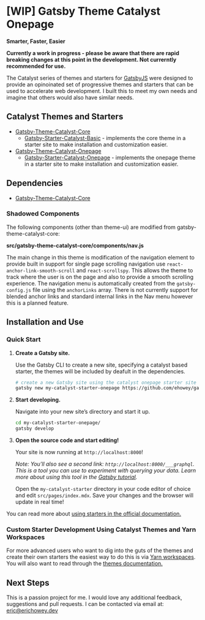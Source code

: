 # \[WIP\] Gatsby Theme Catalyst Onepage

**Smarter, Faster, Easier**

**Currently a work in progress - please be aware that there are rapid breaking changes at this point in the development. Not currerntly recommended for use.**

The Catalyst series of themes and starters for [GatsbyJS](https://www.gatsbyjs.org/) were designed to provide an opinoinated set of progressive themes and starters that can be used to accelerate web development. I built this to meet my own needs and imagine that others would also have similar needs. 

## Catalyst Themes and Starters

* [Gatsby-Theme-Catalyst-Core](https://github.com/ehowey/gatsby-theme-catalyst-core)
  * [Gatsby-Starter-Catalyst-Basic](https://github.com/ehowey/gatsby-starter-catalyst-basic) - implements the core theme in a starter site to make installation and customization easier.
* [Gatsby-Theme-Catalyst-Onepage](https://github.com/ehowey/gatsby-theme-catalyst-onepage)
  * [Gatsby-Starter-Catalyst-Onepage](https://github.com/ehowey/gatsby-starter-catalyst-onepage) - implements the onepage theme in a starter site to make installation and customization easier.

## Dependencies

* [Gatsby-Theme-Catalyst-Core](https://github.com/ehowey/gatsby-theme-catalyst-core)

### Shadowed Components

The following components (other than theme-ui) are modified from gatsby-theme-catalyst-core:

**src/gatsby-theme-catalyst-core/components/nav.js**

The main change in this theme is modification of the navigation element to provide built in support for single page scrolling navigation use `react-anchor-link-smooth-scroll` and `react-scrollspy`.  This allows the theme to track where the user is on the page and also to provide a smooth scrolling experience.  The navigation menu is automatically created from the `gatsby-config.js` file using the `anchorLinks` array.  There is not currently support for blended anchor links and standard internal links in the Nav menu however this is a planned feature.

## Installation and Use

### Quick Start

1.  **Create a Gatsby site.**

    Use the Gatsby CLI to create a new site, specifying a catalyst based starter, the themes will be included by deafult in the dependencies.

    ```sh
    # create a new Gatsby site using the catalyst onepage starter site
    gatsby new my-catalyst-starter-onepage https://github.com/ehowey/gatsby-starter-catalyst-onepage
    ```

1.  **Start developing.**

    Navigate into your new site’s directory and start it up.

    ```sh
    cd my-catalyst-starter-onepage/
    gatsby develop
    ```

1.  **Open the source code and start editing!**

    Your site is now running at `http://localhost:8000`!

    _Note: You'll also see a second link: _`http://localhost:8000/___graphql`_. This is a tool you can use to experiment with querying your data. Learn more about using this tool in the [Gatsby tutorial](https://www.gatsbyjs.org/tutorial/part-five/#introducing-graphiql)._

    Open the `my-catalyst-starter` directory in your code editor of choice and edit `src/pages/index.mdx`. Save your changes and the browser will update in real time!
    
You can read more about [using starters in the official documentation.](https://www.gatsbyjs.org/docs/starters/)

### Custom Starter Development Using Catalyst Themes and Yarn Workspaces

For more advanced users who want to dig into the guts of the themes and create their own starters the easiest way to do this is via [Yarn workspaces](https://www.gatsbyjs.org/blog/2019-05-22-setting-up-yarn-workspaces-for-theme-development/). You will also want to read through the [themes documentation.](https://www.gatsbyjs.org/docs/themes/)

## Next Steps

This is a passion project for me.  I would love any additional feedback, suggestions and pull requests.  I can be contacted via email at: <eric@erichowey.dev>
